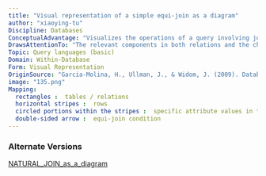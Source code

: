 ```yaml
---
title: "Visual representation of a simple equi-join as a diagram"
author: "xiaoying-tu"
Discipline: Databases
ConceptualAdvantage: "Visualizes the operations of a query involving joining two relations by an equality condition between two attributes in separate relations, which helps reader understand the logical process of such queries"
DrawsAttentionTo: "The relevant components in both relations and the checking conditions involved, particularly the equi-join condition linking records in separate relations"
Topic: Query languages (basic)
Domain: Within-Database
Form: Visual Representation
OriginSource: "Garcia-Molina, H., Ullman, J., & Widom, J. (2009). Database Systems: The Complete Book. 2 ed. Prentice Hall Press, Upper Saddle River, NJ, USA."
image: "135.png"
Mapping:
  rectangles :  tables / relations
  horizontal stripes :  rows
  circled portions within the stripes :  specific attribute values in those rows
  double-sided arrow :  equi-join condition
---
```

### Alternate Versions
<a href="/nms/NATURAL_JOIN_as_a_diagram.html">NATURAL_JOIN_as_a_diagram</a>
